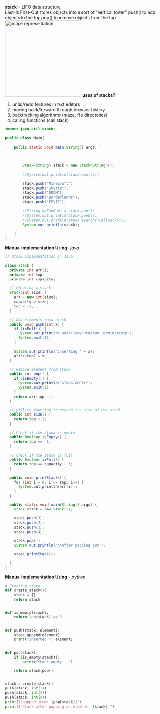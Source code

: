 **stack** = LIFO data structure. <br/> Last-In First-Out
		            stores objects into a sort of "vertical tower"
	 		        push() to add objects to the top
				    pop() to remove objects from the top
		<img src="https://cdn.discuss.boardinfinity.com/original/2X/9/973c2be769225883ce76291061dcd5ab0d157319.png" height=250px alt="image representation">
**uses of stacks?**
1. undo/redo features in text editors
2. moving back/forward through browser history
3. backtracking algorithms (maze, file directories)
4. calling functions (call stack)

```java	
import java.util.Stack;

public class Main{
	
	public static void main(String[] args) {
		
		
		
		Stack<String> stack = new Stack<String>();
		
		//System.out.println(stack.empty());
		
		stack.push("Minecraft");
		stack.push("Skyrim");
		stack.push("DOOM");
		stack.push("Borderlands");
		stack.push("FFVII");
		
		//String myFavGame = stack.pop();
		//System.out.println(stack.peek());	
		//System.out.println(stack.search("Fallout76"));
		System.out.println(stack);
		
	}
}
```
**Manual implementation Using** -*java* 
```java
// Stack implementation in Java

class Stack {
  private int arr[];
  private int top;
  private int capacity;

  // Creating a stack
  Stack(int size) {
    arr = new int[size];
    capacity = size;
    top = -1;
  }

  // Add elements into stack
  public void push(int x) {
    if (isFull()) {
      System.out.println("OverFlow\nProgram Terminated\n");
      System.exit(1);
    }

    System.out.println("Inserting " + x);
    arr[++top] = x;
  }

  // Remove element from stack
  public int pop() {
    if (isEmpty()) {
      System.out.println("STACK EMPTY");
      System.exit(1);
    }
    return arr[top--];
  }

  // Utility function to return the size of the stack
  public int size() {
    return top + 1;
  }

  // Check if the stack is empty
  public Boolean isEmpty() {
    return top == -1;
  }

  // Check if the stack is full
  public Boolean isFull() {
    return top == capacity - 1;
  }

  public void printStack() {
    for (int i = 0; i <= top; i++) {
      System.out.println(arr[i]);
    }
  }

  public static void main(String[] args) {
    Stack stack = new Stack(5);

    stack.push(1);
    stack.push(2);
    stack.push(3);
    stack.push(4);

    stack.pop();
    System.out.println("\nAfter popping out");

    stack.printStack();

  }
}
```
**Manual implementation Using** - *python* 
```python
# Creating stack
def create_stack():
    stack = []
    return stack


def is_empty(stack):
    return len(stack) == 0


def push(stack, element):
    stack.append(element)
    print("Inserted ", element)


def pop(stack):
    if (is_empty(stack)):
        print("Stack empty.. ")

    return stack.pop()


stack = create_stack()
push(stack, int(1))
push(stack, int(4))
push(stack, int(5))
print(f"popped item: {pop(stack)}")
print(f"stack after popping an element: {stack} ")

```